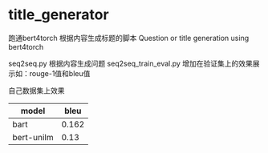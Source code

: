 # title_generator

跑通bert4torch 根据内容生成标题的脚本
Question or title generation using bert4torch 

seq2seq.py 根据内容生成问题
seq2seq_train_eval.py 增加在验证集上的效果展示如：rouge-1值和bleu值

自己数据集上效果


|  model   | bleu  |
|  ----  | ----  |
| bart  | 0.162 |
| bert-unilm  | 0.13 |
